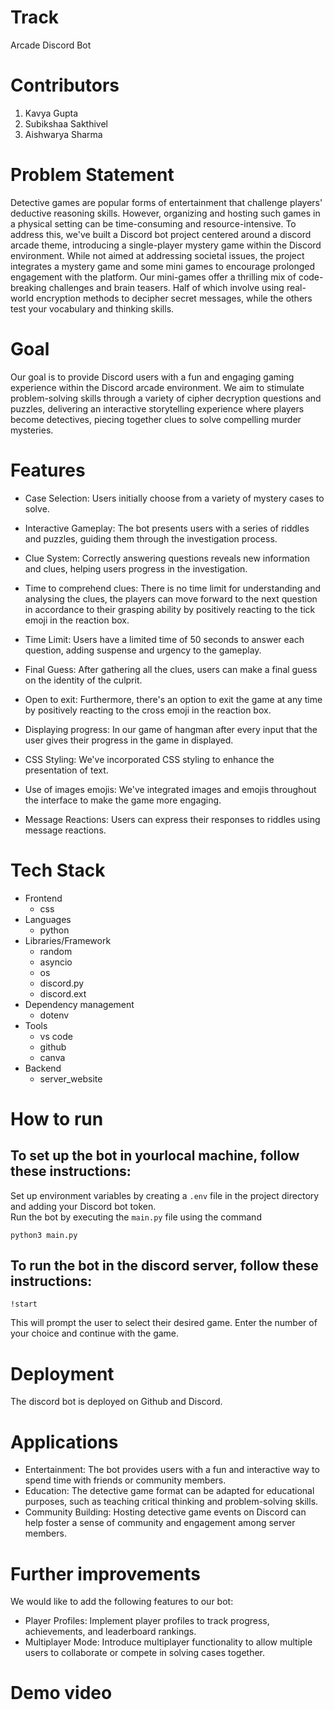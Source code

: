 # Track
Arcade Discord Bot

# Contributors

1.  Kavya Gupta
2.  Subikshaa Sakthivel
3.  Aishwarya Sharma

# Problem Statement
Detective games are popular forms of entertainment that challenge players' deductive reasoning skills. However, organizing and hosting such games in a physical setting can be time-consuming and resource-intensive. To address this, we've built a Discord bot project centered around a discord arcade theme, introducing a single-player mystery game within the Discord environment. While not aimed at addressing societal issues, the project integrates a mystery game and some mini games to encourage prolonged engagement with the platform. Our mini-games offer a thrilling mix of code-breaking challenges and brain teasers. Half of which involve using real-world encryption methods to decipher secret messages, while the others test your vocabulary and thinking skills.


# Goal
Our goal is to provide Discord users with a fun and engaging gaming experience within the Discord arcade environment. We aim to stimulate problem-solving skills through a variety of cipher decryption questions and puzzles, delivering an interactive storytelling experience where players become detectives, piecing together clues to solve compelling murder mysteries.

# Features
* Case Selection: Users initially choose from a variety of mystery cases to solve.
* Interactive Gameplay: The bot presents users with a series of riddles and puzzles, guiding them through the investigation process.
* Clue System: Correctly answering questions reveals new information and clues, helping users progress in the investigation.
* Time to comprehend clues: There is no time limit for understanding and analysing the clues, the players can move forward to the next question in accordance to their grasping ability by positively reacting to the tick emoji in the reaction box.
* Time Limit: Users have a limited time of 50 seconds to answer each question, adding suspense and urgency to the gameplay.
* Final Guess: After gathering all the clues, users can make a final guess on the identity of the culprit.
* Open to exit: Furthermore, there's an option to exit the game at any time by positively reacting to the cross emoji in the reaction box.
* Displaying progress: In our game of hangman after every input that the user gives their progress in the game in displayed.

* CSS Styling: We've incorporated CSS styling to enhance the presentation of text.
* Use of images emojis: We've integrated images and emojis throughout the interface to make the game more engaging.
* Message Reactions: Users can express their responses to riddles using message reactions.

# Tech Stack
* Frontend
  * css
* Languages
  * python
* Libraries/Framework
  * random
  * asyncio
  * os
  * discord.py
  * discord.ext
* Dependency management
  * dotenv
* Tools
  * vs code
  * github
  * canva
* Backend
  * server_website

# How to run
## To set up the bot in yourlocal machine, follow these instructions:
Set up environment variables by creating a `.env` file in the project directory and adding your Discord bot token.<br/>
Run the bot by executing the `main.py` file using the command
```
python3 main.py
```
## To run the bot in the discord server, follow these instructions:
```
!start
```
This will prompt the user to select their desired game.
Enter the number of your choice and continue with the game.

# Deployment
The discord bot is deployed on Github and Discord.

# Applications
* Entertainment: The bot provides users with a fun and interactive way to spend time with friends or community members.
* Education: The detective game format can be adapted for educational purposes, such as teaching critical thinking and problem-solving skills.
* Community Building: Hosting detective game events on Discord can help foster a sense of community and engagement among server members.

# Further improvements
We would like to add the following features to our bot:
* Player Profiles: Implement player profiles to track progress, achievements, and leaderboard rankings.
* Multiplayer Mode: Introduce multiplayer functionality to allow multiple users to collaborate or compete in solving cases together.

# Demo video

